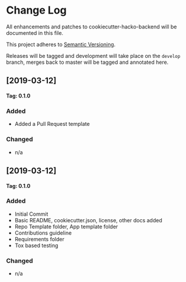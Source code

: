 # Change Log
All enhancements and patches to cookiecutter-hacko-backend will be documented in this file.

This project adheres to [Semantic Versioning](http://semver.org/).

Releases will be tagged and development will take place on the `develop` branch, merges back to master will be tagged and annotated here.

## [2019-03-12]
#### Tag: 0.1.0

### Added

- Added a Pull Request template

### Changed

- n/a

## [2019-03-12]
#### Tag: 0.1.0

### Added

- Initial Commit
- Basic README, cookiecutter.json, license, other docs added
- Repo Template folder, App template folder
- Contributions guideline
- Requirements folder
- Tox based testing

### Changed

- n/a
